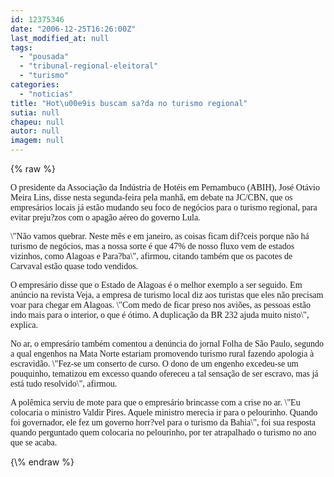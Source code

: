 ```yaml
---
id: 12375346
date: "2006-12-25T16:26:00Z"
last_modified_at: null
tags:
  - "pousada"
  - "tribunal-regional-eleitoral"
  - "turismo"
categories:
  - "noticias"
title: "Hot\u00e9is buscam sa?da no turismo regional"
sutia: null
chapeu: null
autor: null
imagem: null
---
```

{\% raw %}
<p><P><FONT face=Verdana>O presidente da Associação da Indústria de Hotéis em Pernambuco (ABIH), José Otávio Meira Lins, disse nesta segunda-feira pela manhã, em debate na JC/CBN, que os empresários locais já estão mudando seu foco de negócios para o turismo regional, para evitar preju?zos com o apagão aéreo do governo Lula.</FONT></P></p>
<p><P><FONT face=Verdana>\"Não vamos quebrar. Neste mês e em janeiro, as coisas ficam dif?ceis porque não há turismo de negócios, mas a nossa sorte é que 47% de nosso fluxo vem de estados vizinhos, como Alagoas e Para?ba\", afirmou, citando também que os pacotes de Carvaval estão quase todo vendidos.</FONT></P></p>
<p><P><FONT face=Verdana>O empresário disse que o Estado de Alagoas é o melhor exemplo a ser seguido. Em anúncio na revista Veja, a empresa de turismo local diz aos turistas que eles não precisam voar para chegar em Alagoas. \"Com medo de ficar preso nos aviões, as pessoas estão indo mais para o interior, o que é ótimo. A duplicação da BR 232 ajuda muito nisto\", explica.</FONT></P></p>
<p><P><FONT face=Verdana>No ar, o empresário também comentou a denúncia do jornal Folha de São Paulo, segundo a qual engenhos na Mata Norte estariam promovendo turismo rural fazendo apologia à escravidão. \"Fez-se um conserto de curso. O dono de um engenho excedeu-se um pouquinho, tematizou em excesso quando ofereceu a tal sensação de ser escravo, mas já está tudo resolvido\", afirmou.</FONT></P></p>
<p><P><FONT face=Verdana>A polêmica serviu de mote para que o empresário brincasse com a crise no ar. \"Eu colocaria o ministro Valdir Pires. Aquele ministro merecia ir para o pelourinho. Quando foi governador, ele fez um governo horr?vel para o turismo da Bahia\", foi sua resposta quando perguntado quem colocaria no pelourinho, por ter atrapalhado o turismo no ano que se acaba.</FONT></P> </p>
{\% endraw %}